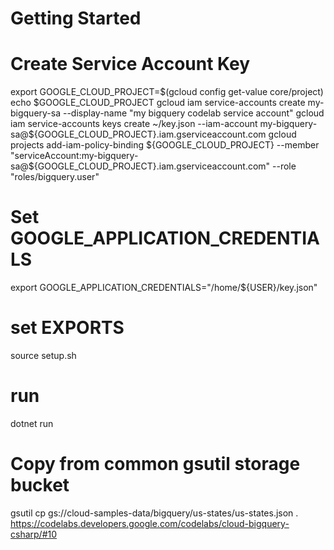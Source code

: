 # Getting Started

# Create Service Account Key
export GOOGLE_CLOUD_PROJECT=$(gcloud config get-value core/project)
echo $GOOGLE_CLOUD_PROJECT
gcloud iam service-accounts create my-bigquery-sa --display-name "my bigquery codelab service account"
gcloud iam service-accounts keys create ~/key.json --iam-account  my-bigquery-sa@${GOOGLE_CLOUD_PROJECT}.iam.gserviceaccount.com
gcloud projects add-iam-policy-binding ${GOOGLE_CLOUD_PROJECT} --member "serviceAccount:my-bigquery-sa@${GOOGLE_CLOUD_PROJECT}.iam.gserviceaccount.com" --role "roles/bigquery.user"

# Set GOOGLE_APPLICATION_CREDENTIALS
export GOOGLE_APPLICATION_CREDENTIALS="/home/${USER}/key.json"

# set EXPORTS
source setup.sh

# run
dotnet run


# Copy from common gsutil storage bucket

gsutil cp gs://cloud-samples-data/bigquery/us-states/us-states.json .
https://codelabs.developers.google.com/codelabs/cloud-bigquery-csharp/#10
